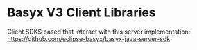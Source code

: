 # Basyx V3 Client Libraries

Client SDKS based that interact with this server implementation: https://github.com/eclipse-basyx/basyx-java-server-sdk